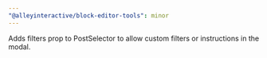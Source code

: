 ```yaml
---
"@alleyinteractive/block-editor-tools": minor
---
```


Adds filters prop to PostSelector to allow custom filters or instructions in the modal.
